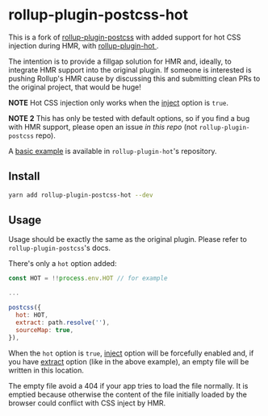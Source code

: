 # rollup-plugin-postcss-hot

This is a fork of [rollup-plugin-postcss](https://github.com/egoist/rollup-plugin-postcss) with added support for hot CSS injection during HMR, with [rollup-plugin-hot ](https://github.com/rixo/rollup-plugin-hot).

The intention is to provide a fillgap solution for HMR and, ideally, to integrate HMR support into the original plugin. If someone is interested is pushing Rollup's HMR cause by discussing this and submitting clean PRs to the original project, that would be huge!

**NOTE** Hot CSS injection only works when the [inject](https://github.com/egoist/rollup-plugin-postcss#inject) option is `true`.

**NOTE 2** This has only be tested with default options, so if you find a bug with HMR support, please open an issue _in this repo_ (not `rollup-plugin-postcss` repo).

A [basic example](https://github.com/rixo/rollup-plugin-hot/blob/90f7eb8f4fb4a9d550c94283822e7d12c5c26980/example/rollup.config.js#L44) is available in `rollup-plugin-hot`'s repository.

## Install

```bash
yarn add rollup-plugin-postcss-hot --dev
```

## Usage

Usage should be exactly the same as the original plugin. Please refer to `rollup-plugin-postcss`'s docs.

There's only a `hot` option added:

```js
const HOT = !!process.env.HOT // for example

...

postcss({
  hot: HOT,
  extract: path.resolve(''),
  sourceMap: true,
}),
```

When the `hot` option is `true`, [inject](https://github.com/egoist/rollup-plugin-postcss#inject) option will be forcefully enabled and, if you have [extract](https://github.com/egoist/rollup-plugin-postcss#extract) option (like in the above example), an empty file will be written in this location.

The empty file avoid a 404 if your app tries to load the file normally. It is emptied because otherwise the content of the file initially loaded by the browser could conflict with CSS inject by HMR.
